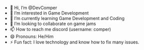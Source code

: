 - 👋 Hi, I’m @DevComper
- 👀 I’m interested in Game Development
- 🌱 I’m currently learning Game Development and Coding
- 💞️ I’m looking to collaborate on game jams
- 📫 How to reach me discord (username: comper)
- 😄 Pronouns: He/Him
- ⚡ Fun fact: I love technology and know how to fix many issues.

<!---
DevComper/DevComper is a ✨ special ✨ repository because its `README.md` (this file) appears on your GitHub profile.
You can click the Preview link to take a look at your changes.
--->
